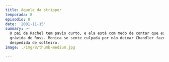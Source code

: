 ```yaml
---
title: Aquele da stripper
temporada: 8
episodio: 8
date: '2001-11-15'
summary: >-
  O pai de Rachel tem pavio curto, e ela está com medo de contar que está
  grávida de Ross. Monica se sente culpada por não deixar Chandler fazer uma
  despedida de solteiro.
image: ./img/8/thumb-medium.jpg

---
```


